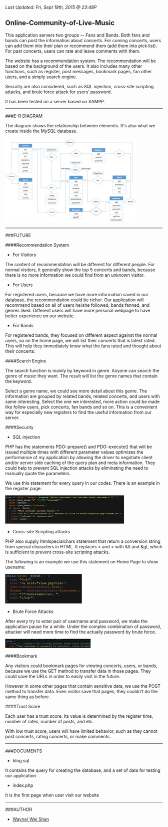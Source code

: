 _Last Updated: Fri, Sept 19th, 2015  @ 23:48P_

## Online-Community-of-Live-Music

This application servers two groups -- Fans and Bands. Both fans and bands can post the information about concerts. For coming concerts, users can add them into their plan or recommend them (add them into pick list). For past concerts, users can rate and leave comments with them.

The website has a recommendation system. The recommendation will be based on the background of the users. It also includes many other functions, such as register, post messages, bookmark pages, fan other users, and a simply search engine.

Security are also considered, such as SQL injection, cross-site scripting attacks, and brute force attack for users’ password.

It has been tested on a server based on XAMPP.

____

###E-R DIAGRAM

The diagram shows the relationship between elements. It's also what we create inside the MySQL database.

![ER](./InfoImage/Relation.jpg "ER Diagram")

____

###FUTURE

####Recommendation System
 
 - For Visitors
 
 The content of recommendation will be different for different people. For normal visitors, it generally show the top 5 concerts and bands, because there is no more information we could find from an unknown visitor.
 
 - For Users
 
 For registered users, because we have more information saved in our database, the recommendation could be richer.
Our application will recommend based on all of users he/she followed, bands fanned, and genres liked. Different users will have more personal webpage to have better experience on our website.

 - For Bands
 
 For registered bands, they focused on different aspect against the normal users, so on the home page, we will list their concerts that is latest rated. This will help they immediately know what the fans rated and thought about their concerts.


####Search Engine

  The search function is mainly by keyword in genre. Anyone can search the genre of music they want. The result will list the genre names that contain the keyword.

  Select a genre name, we could see more detail about this genre. The information are grouped by related bands, related concerts, and users with same interesting. Select the one we interested, more action could be made like follow users, pick concerts, fan bands and so on. This is a convenient way for especially new registers to find the useful information from our server.

####Security

 - SQL injection
 
 PHP has the statements PDO::prepare() and PDO::execute() that will be issued multiple times with different parameter values optimizes the performance of my application by allowing the driver to negotiate client and/or server side caching of the query plan and meta information. They could help to prevent SQL injection attacks by eliminating the need to manually quote the parameters.
 
 We use this statement for every query in our codes. There is an example in the register page:
 
 ![SQLInjection](./InfoImage/SQLInjection.jpg "SQL Injection")
 
 
 - Cross-site Scripting attacks
 
 PHP also supply htmlspecialchars statement that return a conversion string from special characters in HTML. It replaces < and > with &lt and &gt, which is sufficient to prevent cross-site scripting attacks.
 
 The following is an example we use this statement on Home Page to show usename:

 ![CSSA](./InfoImage/CSSA.jpg "CSSA")

 - Brute Force Attacks
 
 After every try to enter pair of username and password, we make the application pause for a while. Under the complex combination of password, attacker will need more time to find the actually password by brute force.
 
 ![BFA](./InfoImage/BFA.jpg "BFA")


####Bookmark
 
  Any visitors could bookmark pages for viewing concerts, users, or bands, because we use the GET method to transfer data in those pages. They could save the URLs in order to easily visit in the future.
 
  However in some other pages that contain sensitive data, we use the POST method to transfer data. Even visitor save that pages, they couldn’t do the same thing as before.


####Trust Score

  Each user has a trust score. Its value is determined by the register time, number of rates, number of posts, and etc.
  
  With low trust score, users will have limited behavior, such as they cannot post concerts, rating concerts, or make comments.


____

###DOCUMENTS

 * blog.sql
 
 It contains the query for creating the database, and a set of data for testing our application

 * index.php
 
 It is the first page when user visit our website


____

###AUTHOR

 - [Wayne/ Wei Shan](https://github.com/ishawn)

